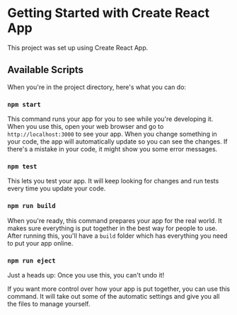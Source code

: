 # Getting Started with Create React App

This project was set up using Create React App.

## Available Scripts

When you're in the project directory, here's what you can do:

### `npm start`

This command runs your app for you to see while you're developing it. When you use this, open your web browser and go to `http://localhost:3000` to see your app. When you change something in your code, the app will automatically update so you can see the changes. If there's a mistake in your code, it might show you some error messages.

### `npm test`

This lets you test your app. It will keep looking for changes and run tests every time you update your code.

### `npm run build`

When you're ready, this command prepares your app for the real world. It makes sure everything is put together in the best way for people to use. After running this, you'll have a `build` folder which has everything you need to put your app online.

### `npm run eject`

Just a heads up: Once you use this, you can't undo it!

If you want more control over how your app is put together, you can use this command. It will take out some of the automatic settings and give you all the files to manage yourself.
